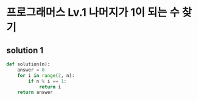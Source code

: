 # 프로그래머스 Lv.1 나머지가 1이 되는 수 찾기

## solution 1

```python
def solution(n):
    answer = 0
    for i in range(2, n):
        if n % i == 1:
            return i
    return answer
```